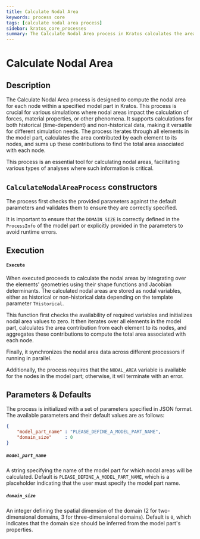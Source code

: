 ```yaml
---
title: Calculate Nodal Area
keywords: process core
tags: [calculate nodal area process]
sidebar: kratos_core_processes
summary: The Calculate Nodal Area process in Kratos calculates the area associated with each node in a mesh, supporting both historical and non-historical data. This documentation outlines its usage, including descriptions of its functionality, parameters, and defaults.
---
```


# Calculate Nodal Area

## Description

The Calculate Nodal Area process is designed to compute the nodal area for each node within a specified model part in Kratos. This process is crucial for various simulations where nodal areas impact the calculation of forces, material properties, or other phenomena. It supports calculations for both historical (time-dependent) and non-historical data, making it versatile for different simulation needs. The process iterates through all elements in the model part, calculates the area contributed by each element to its nodes, and sums up these contributions to find the total area associated with each node.

This process is an essential tool for calculating nodal areas, facilitating various types of analyses where such information is critical.

## `CalculateNodalAreaProcess` constructors

The process first checks the provided parameters against the default parameters and validates them to ensure they are correctly specified.

It is important to ensure that the `DOMAIN_SIZE` is correctly defined in the `ProcessInfo` of the model part or explicitly provided in the parameters to avoid runtime errors.

## Execution

#### `Execute`

When executed proceeds to calculate the nodal areas by integrating over the elements' geometries using their shape functions and Jacobian determinants. The calculated nodal areas are stored as nodal variables, either as historical or non-historical data depending on the template parameter `THistorical`.

This function first checks the availability of required variables and initializes nodal area values to zero. It then iterates over all elements in the model part, calculates the area contribution from each element to its nodes, and aggregates these contributions to compute the total area associated with each node.

Finally, it synchronizes the nodal area data across different processors if running in parallel.

Additionally, the process requires that the `NODAL_AREA` variable is available for the nodes in the model part; otherwise, it will terminate with an error.

## Parameters & Defaults

The process is initialized with a set of parameters specified in JSON format. The available parameters and their default values are as follows:

```json
{
    "model_part_name" : "PLEASE_DEFINE_A_MODEL_PART_NAME",
    "domain_size"     : 0
}
```

##### `model_part_name`
A string specifying the name of the model part for which nodal areas will be calculated. Default is `PLEASE_DEFINE_A_MODEL_PART_NAME`, which is a placeholder indicating that the user must specify the model part name.

##### `domain_size`
An integer defining the spatial dimension of the domain (2 for two-dimensional domains, 3 for three-dimensional domains). Default is `0`, which indicates that the domain size should be inferred from the model part's properties.